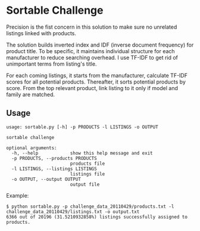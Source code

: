 # Sortable Challenge

Precision is the fist concern in this solution to make sure no unrelated listings linked with products.

The solution builds inverted index and IDF (inverse document frequency) for product title. To be specific, it maintains individual structure for each manufacturer to reduce searching overhead. I use TF-IDF to get rid of unimportant terms from listing's title.

For each coming listings, it starts from the manufacturer, calculate TF-IDF scores for all potential products. Thereafter, it sorts potential products by score. From the top relevant product, link listing to it only if model and family are matched.

## Usage
```
usage: sortable.py [-h] -p PRODUCTS -l LISTINGS -o OUTPUT

sortable challenge

optional arguments:
  -h, --help            show this help message and exit
  -p PRODUCTS, --products PRODUCTS
                        products file
  -l LISTINGS, --listings LISTINGS
                        listings file
  -o OUTPUT, --output OUTPUT
                        output file
```
Example:
```
$ python sortable.py -p challenge_data_20110429/products.txt -l challenge_data_20110429/listings.txt -o output.txt
6366 out of 20196 (31.5210932858%) listings successfully assigned to products.
```
